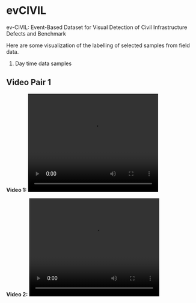 # evCIVIL
ev-CIVIL: Event-Based Dataset for Visual Detection of Civil Infrastructure Defects and Benchmark


Here are some visualization of the labelling of selected samples from field data.

1. Day time data samples

## Video Pair 1

**Video 1:**
<video width="346" height="260" controls>
  <source src="https://github.com/gwgknudayanga/evCIVIL/blob/main/visualization_videos/day_spalling.mp4" type="video/avi">
  Your browser does not support the video tag.
</video>

**Video 2:**
<video width="346" height="260" controls>
  <source src="[video1_comparison.mp4](https://github.com/gwgknudayanga/evCIVIL/blob/main/visualization_videos/frame_day_spall.mp4)" type="video/avi">
  Your browser does not support the video tag.
</video>
